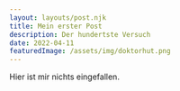 ```yaml
---
layout: layouts/post.njk
title: Mein erster Post
description: Der hundertste Versuch
date: 2022-04-11
featuredImage: /assets/img/doktorhut.png
---
```


Hier ist mir nichts eingefallen.